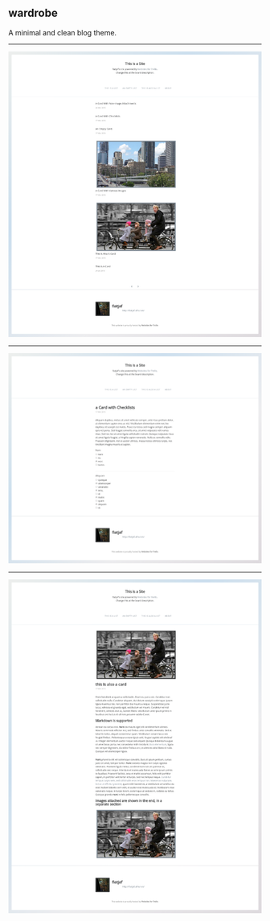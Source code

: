 ## wardrobe

A minimal and clean blog theme.

---

![](screenshots/wardrobe-1.png)

---

![](screenshots/wardrobe-2.png)

---

![](screenshots/wardrobe-3.png)
